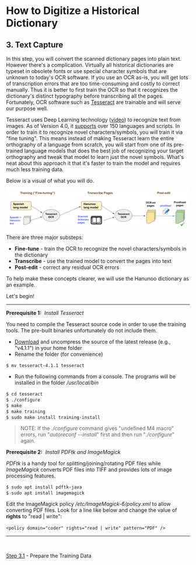 # How to Digitize a Historical Dictionary

## 3. Text Capture

In this step, you will convert the scanned dictionary pages into plain text. However there's a complication. Virtually all historical dictionaries are typeset in obsolete fonts or use special character symbols that are unknown to today's OCR software. If you use an OCR as-is, you will get lots of transcription errors that are too time-consuming and costly to correct manually. Thus it is better to first train the OCR so that it recognizes the dictionary's distinct typography before transcribing all the pages. Fortunately, OCR software such as [Tesseract](https://github.com/tesseract-ocr/tesseract) are trainable and will serve our purpose well.

Tesseract uses Deep Learning technology ([video](https://www.youtube.com/watch?v=6M5VXKLf4D4)) to recognize text from images. As of Version 4.0, it [supports](https://tesseract-ocr.github.io/tessdoc/Data-Files-in-different-versions.html) over 150 languages and scripts. In order to train it to recognize novel characters/symbols, you will train it via "fine tuning". This means instead of making Tesseract learn the entire orthography of a language from scratch, you will start from one of its pre-trained language models that does the best job of recognizing your target orthography and tweak that model to learn just the novel symbols. What's neat about this approach it that it's faster to train the model and requires much less training data.

Below is a visual of what you will do.

![Text capture sub-steps along with their input and output files](./images/text-capture-step.png)

There are three major substeps:

- __Fine-tune__ - train the OCR to recognize the novel characters/symbols in the dictionary
- __Transcribe__ - use the trained model to convert the pages into text
- __Post-edit__ - correct any residual OCR errors 

To help make these concepts clearer, we will use the Hanunoo dictionary as an example.

Let's begin!

---
__Prerequisite 1:__ &nbsp;_Install Tesseract_

You need to compile the Tesseract source code in order to use the training tools. The pre-built binaries unfortunately do not include them.

- [Download](https://github.com/tesseract-ocr/tesseract/releases) and uncompress the source of the latest release (e.g., "v4.1.1") in your home folder
- Rename the folder (for convenience)
```
$ mv tesseract-4.1.1 tesseract
```

- Run the following commands from a console. The programs will be installed in the folder _/usr/local/bin_

```
$ cd tesseract
$ ./configure
$ make
$ make training
$ sudo make install training-install
```

> NOTE: If the _./configure_ command gives "undefined M4 macro" errors, run "_autoreconf --install_" first and then run "_./configure_" again.

__Prerequisite 2:__ &nbsp;_Install PDFtk and ImageMagick_

_PDFtk_ is a handy tool for splitting/joining/rotating PDF files while _ImageMagick_ converts PDF files into TIFF and provides lots of image processing features. 

```
$ sudo apt install pdftk-java
$ sudo apt install imagemagick
```

Edit the ImageMagick policy _/etc/ImageMagick-6/policy.xml_ to allow converting PDF files. Look for a line like below and change the value of __rights__ to "read | write":

`<policy domain="coder" rights="read | write" pattern="PDF" />`

---

<br/>

[Step 3.1](./Step3.1-PrepareTraining.md) - Prepare the Training Data